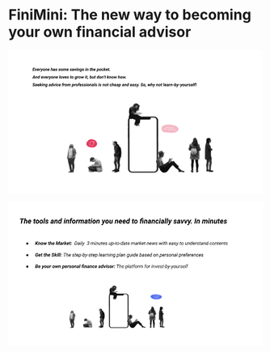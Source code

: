 # FiniMini: The new way to becoming your own financial advisor

![FiniMini](docs/images/FiniMini.png)


![FiniMini_1](docs/images/FiniMini1.png)
